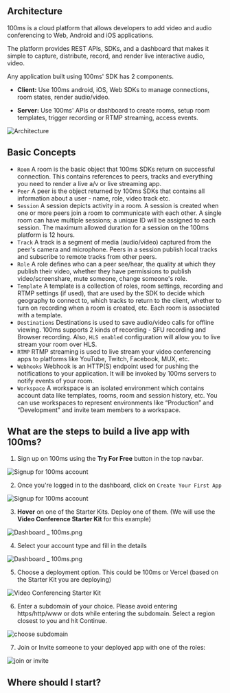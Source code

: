 ## Architecture

100ms is a cloud platform that allows developers to add video and audio conferencing to Web, Android and iOS applications.

The platform provides REST APIs, SDKs, and a dashboard that makes it simple to capture, distribute, record, and render live interactive audio, video.

Any application built using 100ms' SDK has 2 components.

-   **Client:** Use 100ms android, iOS, Web SDKs to manage connections, room states, render audio/video.

-   **Server:** Use 100ms' APIs or dashboard to create rooms, setup room templates, trigger recording or RTMP streaming, access events.

![Architecture](/docs/docs/v2/arch.png)

## Basic Concepts

-   `Room` A room is the basic object that 100ms SDKs return on successful connection. This contains references to peers, tracks and everything you need to render a live a/v or live streaming app.
-   `Peer` A peer is the object returned by 100ms SDKs that contains all information about a user - name, role, video track etc.
-   `Session` A session depicts activity in a room. A session is created when one or more peers join a room to communicate with each other. A single room can have multiple sessions; a unique ID will be assigned to each session. The maximum allowed duration for a session on the 100ms platform is 12 hours.
-   `Track` A track is a segment of media (audio/video) captured from the peer's camera and microphone. Peers in a session publish local tracks and subscribe to remote tracks from other peers.
-   `Role` A role defines who can a peer see/hear, the quality at which they publish their video, whether they have permissions to publish video/screenshare, mute someone, change someone's role.
-   `Template` A template is a collection of roles, room settings, recording and RTMP settings (if used), that are used by the SDK to decide which geography to connect to, which tracks to return to the client, whether to turn on recording when a room is created, etc. Each room is associated with a template.
-   `Destinations` Destinations is used to save audio/video calls for offline viewing. 100ms supports 2 kinds of recording - SFU recording and Browser recording. Also, `HLS enabled` configuration will allow you to live stream your room over HLS.
-   `RTMP` RTMP streaming is used to live stream your video conferencing apps to platforms like YouTube, Twitch, Facebook, MUX, etc.
-   `Webhooks` Webhook is an HTTP(S) endpoint used for pushing the notifications to your application. It will be invoked by 100ms servers to notify events of your room.
-   `Workspace` A workspace is an isolated environment which contains account data like templates, rooms, room and session history, etc. You can use workspaces to represent environments like “Production” and “Development” and invite team members to a workspace.

## What are the steps to build a live app with 100ms?
1. Sign up on 100ms using the **Try For Free** button in the top navbar.

![Signup for 100ms account](/docs/docs/v2/signup.png)

2. Once you're logged in to the dashboard, click on `Create Your First App`

![Signup for 100ms account](/docs/docs/v2/create-your-first-app.png)

3. **Hover** on one of the Starter Kits. Deploy one of them. (We will use the **Video Conference Starter Kit** for this example)

![Dashboard _ 100ms.png](/docs/docs/v2/select-starter-kit.png)

4. Select your account type and fill in the details

![Dashboard _ 100ms.png](/docs/docs/v2/personal-details.png)

5. Choose a deployment option. This could be 100ms or Vercel (based on the Starter Kit you are deploying)

![Video Conferencing Starter Kit](/docs/docs/v2/choose-your-deployment.png)

6. Enter a subdomain of your choice. Please avoid entering https/http/www or dots while entering the subdomain. Select a region closest to you and hit Continue.

![choose subdomain](/docs/docs/v2/choose-subdomain.png)

7. Join or Invite someone to your deployed app with one of the roles:


![join or invite](/docs/docs/v2/demo-your-app.png)

## Where should I start?
